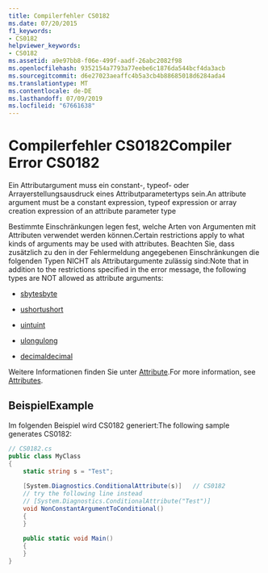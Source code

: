 ```yaml
---
title: Compilerfehler CS0182
ms.date: 07/20/2015
f1_keywords:
- CS0182
helpviewer_keywords:
- CS0182
ms.assetid: a9e97bb8-f06e-499f-aadf-26abc2082f98
ms.openlocfilehash: 9352154a7793a77eebe6c1876da544bcf4da3acb
ms.sourcegitcommit: d6e27023aeaffc4b5a3cb4b88685018d6284ada4
ms.translationtype: MT
ms.contentlocale: de-DE
ms.lasthandoff: 07/09/2019
ms.locfileid: "67661638"
---
```

# <a name="compiler-error-cs0182"></a><span data-ttu-id="72cf1-102">Compilerfehler CS0182</span><span class="sxs-lookup"><span data-stu-id="72cf1-102">Compiler Error CS0182</span></span>
<span data-ttu-id="72cf1-103">Ein Attributargument muss ein constant-, typeof- oder Arrayerstellungsausdruck eines Attributparametertyps sein.</span><span class="sxs-lookup"><span data-stu-id="72cf1-103">An attribute argument must be a constant expression, typeof expression or array creation expression of an attribute parameter type</span></span>  
  
<span data-ttu-id="72cf1-104">Bestimmte Einschränkungen legen fest, welche Arten von Argumenten mit Attributen verwendet werden können.</span><span class="sxs-lookup"><span data-stu-id="72cf1-104">Certain restrictions apply to what kinds of arguments may be used with attributes.</span></span> <span data-ttu-id="72cf1-105">Beachten Sie, dass zusätzlich zu den in der Fehlermeldung angegebenen Einschränkungen die folgenden Typen NICHT als Attributargumente zulässig sind:</span><span class="sxs-lookup"><span data-stu-id="72cf1-105">Note that in addition to the restrictions specified in the error message, the following types are NOT allowed as attribute arguments:</span></span>  
  
- [<span data-ttu-id="72cf1-106">sbyte</span><span class="sxs-lookup"><span data-stu-id="72cf1-106">sbyte</span></span>](../language-reference/builtin-types/integral-numeric-types.md)  
  
- [<span data-ttu-id="72cf1-107">ushort</span><span class="sxs-lookup"><span data-stu-id="72cf1-107">ushort</span></span>](../language-reference/builtin-types/integral-numeric-types.md)  
  
- [<span data-ttu-id="72cf1-108">uint</span><span class="sxs-lookup"><span data-stu-id="72cf1-108">uint</span></span>](../language-reference/builtin-types/integral-numeric-types.md)  
  
- [<span data-ttu-id="72cf1-109">ulong</span><span class="sxs-lookup"><span data-stu-id="72cf1-109">ulong</span></span>](../language-reference/builtin-types/integral-numeric-types.md)  
  
- [<span data-ttu-id="72cf1-110">decimal</span><span class="sxs-lookup"><span data-stu-id="72cf1-110">decimal</span></span>](../../csharp/language-reference/builtin-types/floating-point-numeric-types.md)  
  
<span data-ttu-id="72cf1-111">Weitere Informationen finden Sie unter [Attribute](../../csharp/programming-guide/concepts/attributes/index.md).</span><span class="sxs-lookup"><span data-stu-id="72cf1-111">For more information, see [Attributes](../../csharp/programming-guide/concepts/attributes/index.md).</span></span>  
  
## <a name="example"></a><span data-ttu-id="72cf1-112">Beispiel</span><span class="sxs-lookup"><span data-stu-id="72cf1-112">Example</span></span>  
 <span data-ttu-id="72cf1-113">Im folgenden Beispiel wird CS0182 generiert:</span><span class="sxs-lookup"><span data-stu-id="72cf1-113">The following sample generates CS0182:</span></span>  
  
```csharp  
// CS0182.cs  
public class MyClass  
{  
    static string s = "Test";  
  
    [System.Diagnostics.ConditionalAttribute(s)]   // CS0182  
    // try the following line instead  
    // [System.Diagnostics.ConditionalAttribute("Test")]  
    void NonConstantArgumentToConditional()  
    {  
    }  
  
    public static void Main()  
    {  
    }  
}  
```
